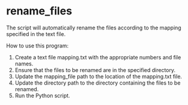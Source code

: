 # rename_files
The script will automatically rename the files according to the mapping specified in the text file.

How to use this program:
1. Create a text file mapping.txt with the appropriate numbers and file names.
2. Ensure that the files to be renamed are in the specified directory.
3. Update the mapping_file path to the location of the mapping.txt file.
4. Update the directory path to the directory containing the files to be renamed.
5. Run the Python script.
